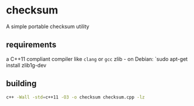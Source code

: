 # checksum
A simple portable checksum utility

## requirements
a C++11 compliant compiler like `clang` or `gcc`
zlib - on Debian: `sudo apt-get install zlib1g-dev

## building
```sh
c++ -Wall -std=c++11 -O3 -o checksum checksum.cpp -lz
```
